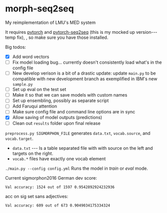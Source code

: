 # morph-seq2seq
My reimplementation of LMU's MED system

It requires [pytorch](http://pytorch.org) and [pytorch-seq2seq](https://github.com/DavidLKing/pytorch-seq2seq) (this is my mocked up version---temp fix), , so make sure you have those installed. 

Big todos:
- [x] Add word vectors
- [ ] Fix model loading bug... currently doesn't consistently load what's in the config file
- [ ] New develop verison is a bit of a drastic update: update `main.py` to be compatible with new development branch as exemplified in IBM's new `sample.py` 
- [ ] Set up eval on the test set
- [ ] Make it so that we can save models with custom names
- [ ] Set up ensembling, possibly as separate script
- [ ] Add Faruqui attention
- [ ] Make sure config file and command line options are in sync
- [x] Allow saving of model outputs (predictions)
- [ ] Clean out `results` folder upon final release

`preprocess.py SIGMORPHON_FILE` generates `data.txt`, `vocab.source`, and `vocab.target`.

- `data.txt` --- Is a table separated file with with source on the left and targets on the right.
- `vocab.*` files have exactly one vocab element

`./main.py --config config.yml` Runs the model in *train* or *eval* mode.

Current sigmorphon2016 German dev score: 

`Val accuracy: 1524 out of 1597 0.9542892924232936`

acc on sig set sans adjectives:

`Val accuracy: 609 out of 673 0.9049034175334324`
